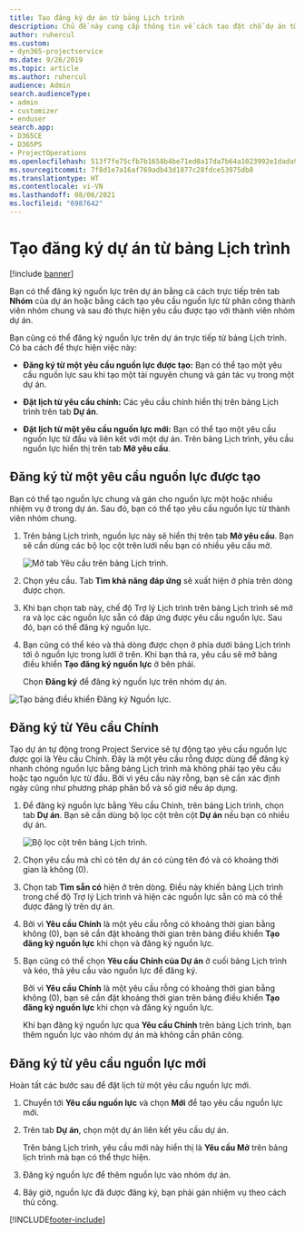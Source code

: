 ```yaml
---
title: Tạo đăng ký dự án từ bảng Lịch trình
description: Chủ đề này cung cấp thông tin về cách tạo đặt chỗ dự án từ bảng lịch trình.
author: ruhercul
ms.custom:
- dyn365-projectservice
ms.date: 9/26/2019
ms.topic: article
ms.author: ruhercul
audience: Admin
search.audienceType:
- admin
- customizer
- enduser
search.app:
- D365CE
- D365PS
- ProjectOperations
ms.openlocfilehash: 513f7fe75cfb7b1658b4be71ed0a17da7b64a1023992e1dada9adca8f0dbf21e
ms.sourcegitcommit: 7f8d1e7a16af769adb43d1877c28fdce53975db8
ms.translationtype: HT
ms.contentlocale: vi-VN
ms.lasthandoff: 08/06/2021
ms.locfileid: "6987642"
---
```

# <a name="create-a-project-booking-from-the-schedule-board"></a>Tạo đăng ký dự án từ bảng Lịch trình

[!include [banner](../includes/psa-now-project-operations.md)]

Bạn có thể đăng ký nguồn lực trên dự án bằng cả cách trực tiếp trên tab **Nhóm** của dự án hoặc bằng cách tạo yêu cầu nguồn lực từ phân công thành viên nhóm chung và sau đó thực hiện yêu cầu được tạo với thành viên nhóm dự án.

Bạn cũng có thể đăng ký nguồn lực trên dự án trực tiếp từ bảng Lịch trình. Có ba cách để thực hiện việc này:

- **Đăng ký từ một yêu cầu nguồn lực được tạo:** Bạn có thể tạo một yêu cầu nguồn lực sau khi tạo một tài nguyên chung và gán tác vụ trong một dự án.

- **Đặt lịch từ yêu cầu chính:** Các yêu cầu chính hiển thị trên bảng Lịch trình trên tab **Dự án**. 

- **Đặt lịch từ một yêu cầu nguồn lực mới:** Bạn có thể tạo một yêu cầu nguồn lực từ đầu và liên kết với một dự án. Trên bảng Lịch trình, yêu cầu nguồn lực hiển thị trên tab **Mở yêu cầu**.

## <a name="book-from-a-generated-resource-requirement"></a>Đăng ký từ một yêu cầu nguồn lực được tạo

Bạn có thể tạo nguồn lực chung và gán cho nguồn lực một hoặc nhiều nhiệm vụ ở trong dự án. Sau đó, bạn có thể tạo yêu cầu nguồn lực từ thành viên nhóm chung. 

1.  Trên bảng Lịch trình, nguồn lực này sẽ hiển thị trên tab **Mở yêu cầu**. Bạn sẽ cần dùng các bộ lọc cột trên lưới nếu bạn có nhiều yêu cầu mở. 

    ![Mở tab Yêu cầu trên bảng Lịch trình.](media/FAQ-Project-Booking-Schedule-Board-1.png "Ảnh chụp màn hình khi đăng ký và bảng phân công")

2. Chọn yêu cầu. Tab **Tìm khả năng đáp ứng** sẽ xuất hiện ở phía trên dòng được chọn.
 
3. Khi bạn chọn tab này, chế độ Trợ lý Lịch trình trên bảng Lịch trình sẽ mở ra và lọc các nguồn lực sẵn có đáp ứng được yêu cầu nguồn lực. Sau đó, bạn có thể đăng ký nguồn lực.

4. Bạn cũng có thể kéo và thả dòng được chọn ở phía dưới bảng Lịch trình tới ô nguồn lực trong lưới ở trên. Khi bạn thả ra, yêu cầu sẽ mở bảng điều khiển **Tạo đăng ký nguồn lực** ở bên phải.

    Chọn **Đăng ký** để đăng ký nguồn lực trên nhóm dự án.

![Tạo bảng điều khiển Đăng ký Nguồn lực.](media/FAQ-Project-Booking-Schedule-Board-6.png "")
 

## <a name="book-from-the-primary-requirement"></a>Đăng ký từ Yêu cầu Chính

Tạo dự án tự động trong Project Service sẽ tự động tạo yêu cầu nguồn lực được gọi là Yêu cầu Chính. Đây là một yêu cầu rỗng được dùng để đăng ký nhanh chóng nguồn lực bằng bảng Lịch trình mà không phải tạo yêu cầu hoặc tạo nguồn lực từ đầu. Bởi vì yêu cầu này rỗng, bạn sẽ cần xác định ngày cũng như phương pháp phân bổ và số giờ nếu áp dụng. 

1. Để đăng ký nguồn lực bằng Yêu cầu Chính, trên bảng Lịch trình, chọn tab **Dự án**. Bạn sẽ cần dùng bộ lọc cột trên cột **Dự án** nếu bạn có nhiều dự án.

   ![Bộ lọc cột trên bảng Lịch trình.](media/FAQ-Project-Booking-Schedule-Board-2.png "Ảnh chụp màn hình khi đăng ký và bảng phân công")

2. Chọn yêu cầu mà chỉ có tên dự án có cùng tên đó và có khoảng thời gian là không (0).

3. Chọn tab **Tìm sẵn có** hiện ở trên dòng. Điều này khiến bảng Lịch trình trong chế độ Trợ lý Lịch trình và hiện các nguồn lực sẵn có mà có thể được đăng lý trên dự án.

4. Bởi vì **Yêu cầu Chính** là một yêu cầu rỗng có khoảng thời gian bằng không (0), bạn sẽ cần đặt khoảng thời gian trên bảng điều khiển **Tạo đăng ký nguồn lực** khi chọn và đăng ký nguồn lực.

5. Bạn cũng có thể chọn **Yêu cầu Chính của Dự án** ở cuối bảng Lịch trình và kéo, thả yêu cầu vào nguồn lực để đăng ký.
 
    Bởi vì **Yêu cầu Chính** là một yêu cầu rỗng có khoảng thời gian bằng không (0), bạn sẽ cần đặt khoảng thời gian trên bảng điều khiển **Tạo đăng ký nguồn lực** khi chọn và đăng ký nguồn lực.
 
    Khi bạn đăng ký nguồn lực qua **Yêu cầu Chính** trên bảng Lịch trình, bạn thêm nguồn lực vào nhóm dự án mà không cần phân công.
 
## <a name="book-from-a-new-resource-requirement"></a>Đăng ký từ yêu cầu nguồn lực mới
Hoàn tất các bước sau để đặt lịch từ một yêu cầu nguồn lực mới. 

1. Chuyển tới **Yêu cầu nguồn lực** và chọn **Mới** để tạo yêu cầu nguồn lực mới.

2. Trên tab **Dự án**, chọn một dự án liên kết yêu cầu dự án.
 
    Trên bảng Lịch trình, yêu cầu mới này hiển thị là **Yêu cầu Mở** trên bảng lịch trình mà bạn có thể thực hiện.

3. Đăng ký nguồn lực để thêm nguồn lực vào nhóm dự án.

4. Bây giờ, nguồn lực đã được đăng ký, bạn phải gán nhiệm vụ theo cách thủ công.



[!INCLUDE[footer-include](../includes/footer-banner.md)]